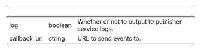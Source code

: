 <!-- Code generated for API Clients. DO NOT EDIT. -->

| &nbsp;       | &nbsp;  | &nbsp;                                              |
| ------------ | ------- | --------------------------------------------------- |
| log          | boolean | Whether or not to output to publisher service logs. |
| callback_url | string  | URL to send events to.                              |
